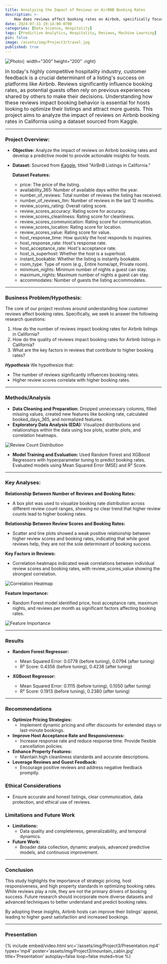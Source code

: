 ```yaml
---
title: Annalyzing the Impact of Reviews on AirBNB Booking Rates
description: >-    
    How does reviews affect booking rates on Airbnb, specifically focusing on listings in California.
date: 2024-07-31 19:14:00-0700
categories: [Data Science, Hospitality]
tags: [Predictive Analytics, Hospitality, Reviews, Machine Learning]
pin: false
image: /assets/img/Project3/travel.jpg
published: true
---
```


![Photo](/assets/img/Project3/house_withgraph.jpg){: width="300" height="200" .right}

<span style="font-size:1.17em;">In today's highly competitive hospitality industry, customer feedback is a crucial determinant of a listing's success on platforms like Airbnb. Reviews significantly influence booking rates, as potential guests often rely on previous experiences shared by others to make their decisions. Understanding how these reviews impact booking behavior is essential for hosts looking to optimize their listings and attract more guests. This project aims to analyze the impact of reviews on Airbnb booking rates in California using a dataset sourced from Kaggle.</span>

***

### Project Overview:
- **Objective:** Analyze the impact of reviews on Airbnb booking rates and develop a predictive model to provide actionable insights for hosts.
- **Dataset:** Sourced from [Kaggle](https://www.kaggle.com/datasets/setseries/airbnb-listings-in-california), titled "AirBnB Listings in California." 

    **Dataset Features:**
    - price: The price of the listing.
    - availability_365: Number of available days within the year.
    - number_of_reviews: Total number of reviews the listing has received.
    - number_of_reviews_ltm: Number of reviews in the last 12 months.
    - review_scores_rating: Overall rating score.
    - review_scores_accuracy: Rating score for accuracy.
    - review_scores_cleanliness: Rating score for cleanliness.
    - review_scores_communication: Rating score for communication.
    - review_scores_location: Rating score for location.
    - review_scores_value: Rating score for value.
    - host_response_time: How quickly the host responds to inquiries.
    - host_response_rate: Host's response rate.
    - host_acceptance_rate: Host's acceptance rate.
    - host_is_superhost: Whether the host is a superhost.
    - instant_bookable: Whether the listing is instantly bookable.
    - room_type: Type of room (e.g., Entire home/apt, Private room).
    - minimum_nights: Minimum number of nights a guest can stay.
    - maximum_nights: Maximum number of nights a guest can stay.
    - accommodates: Number of guests the listing accommodates.

---

### Business Problem/Hypothesis:
The core of our project revolves around understanding how customer reviews affect booking rates. Specifically, we seek to answer the following research questions:
   1. How do the number of reviews impact booking rates for Airbnb listings in California?
   2. How do the quality of reviews impact booking rates for Airbnb listings in California?
   3. What are the key factors in reviews that contribute to higher booking rates?

***Hypothesis***
We hypothesize that:
   - The number of reviews significantly influences booking rates.
   - Higher review scores correlate with higher booking rates.

---

### Methods/Analysis
- **Data Cleaning and Preparation:** Dropped unnecessary columns, filled missing values, created new features like booking rate, calculated booked_days_365, and normalized features.
- **Exploratory Data Analysis (EDA):** Visualized distributions and relationships within the data using box plots, scatter plots, and correlation heatmaps.

![Review Count Distribution](assets/img/Project3/review_count.png)

- **Model Training and Evaluation:** Used Random Forest and XGBoost Regressors with hyperparameter tuning to predict booking rates. Evaluated models using Mean Squared Error (MSE) and R² Score.

---

### Key Analyses:
**Relationship Between Number of Reviews and Booking Rates:**
- A box plot was used to visualize booking rate distribution across different review count ranges, showing no clear trend that higher review counts lead to higher booking rates.

**Relationship Between Review Scores and Booking Rates:**
- Scatter and line plots showed a weak positive relationship between higher review scores and booking rates, indicating that while good reviews help, they are not the sole determinant of booking success.

**Key Factors in Reviews:**
- Correlation heatmaps indicated weak correlations between individual review scores and booking rates, with review_scores_value showing the strongest correlation.

![Correlation Heatmap](assets/img/Project3/correlation_heatmap.png)

**Feature Importance:**
- Random Forest model identified price, host acceptance rate, maximum nights, and reviews per month as significant factors affecting booking rates.

![Feature Importance](assets/img/Project3/feature_importance.png)

---

### Results
- **Random Forest Regressor:**
  - Mean Squared Error: 0.0778 (before tuning), 0.0794 (after tuning)
  - R² Score: 0.4356 (before tuning), 0.4238 (after tuning)

- **XGBoost Regressor:**
  - Mean Squared Error: 0.1115 (before tuning), 0.1050 (after tuning)
  - R² Score: 0.1913 (before tuning), 0.2380 (after tuning)

---

### Recommendations
- **Optimize Pricing Strategies:**
  - Implement dynamic pricing and offer discounts for extended stays or last-minute bookings.
- **Improve Host Acceptance Rate and Responsiveness:**
  - Increase response rate and reduce response time. Provide flexible cancellation policies.
- **Enhance Property Features:**
  - Maintain high cleanliness standards and accurate descriptions.
- **Leverage Reviews and Guest Feedback:**
  - Encourage positive reviews and address negative feedback promptly.

### Ethical Considerations
- Ensure accurate and honest listings, clear communication, data protection, and ethical use of reviews.

### Limitations and Future Work
- **Limitations:**
  - Data quality and completeness, generalizability, and temporal dynamics.
- **Future Work:**
  - Broader data collection, dynamic analysis, advanced predictive models, and continuous improvement.

---

### Conclusion
This study highlights the importance of strategic pricing, host responsiveness, and high property standards in optimizing booking rates. While reviews play a role, they are not the primary drivers of booking success. Future research should incorporate more diverse datasets and advanced techniques to better understand and predict booking rates.

By adopting these insights, Airbnb hosts can improve their listings' appeal, leading to higher guest satisfaction and increased bookings.

---
### Presentation

{%
  include embed/video.html
  src='/assets/img/Project3/Presentation.mp4'
  types='mp4'
  poster='assets/img/Project3/mountain_cabin.jpg'
  title='Presentation'
  autoplay=false
  loop=false
  muted=true
%}
